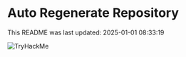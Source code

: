 # Auto Regenerate Repository

This README was last updated: 2025-01-01 08:33:19

 ![TryHackMe](https://tryhackme.com/badge/533634)
